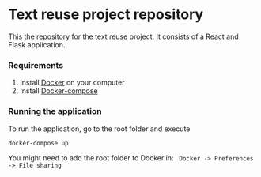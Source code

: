 # Text reuse project repository

This the repository for the text reuse project. It consists of a React and Flask application.

### Requirements

1. Install [Docker](https://docs.docker.com/install/) on your computer
2. Install [Docker-compose](https://docs.docker.com/compose/install/)

### Running the application

To run the application, go to the root folder and execute

```
docker-compose up
```

You might need to add the root folder to Docker in: ` Docker -> Preferences -> File sharing`
